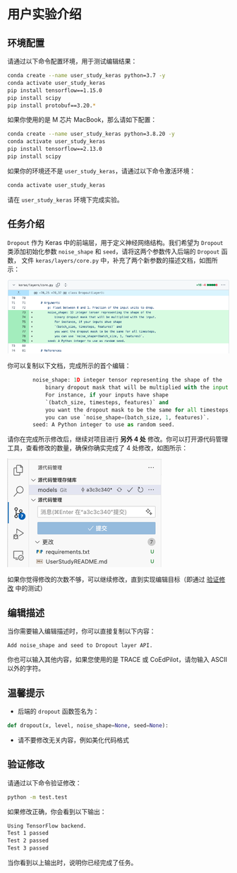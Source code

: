 # 用户实验介绍

## 环境配置
请通过以下命令配置环境，用于测试编辑结果：
```bash
conda create --name user_study_keras python=3.7 -y
conda activate user_study_keras
pip install tensorflow==1.15.0
pip install scipy
pip install protobuf==3.20.*
```

如果你使用的是 M 芯片 MacBook，那么请如下配置：
```bash
conda create --name user_study_keras python=3.8.20 -y
conda activate user_study_keras
pip install tensorflow==2.13.0
pip install scipy
```

如果你的环境还不是 `user_study_keras`，请通过以下命令激活环境：
```bash
conda activate user_study_keras
```
请在 `user_study_keras` 环境下完成实验。

## 任务介绍
`Dropout` 作为 Keras 中的前端层，用于定义神经网络结构。我们希望为 `Dropout` 类添加初始化参数 `noise_shape` 和 `seed`，请将这两个参数传入后端的 `Dropout` 函数， 文件 `keras/layers/core.py` 中，补充了两个新参数的描述文档，如图所示：

![image](./images/init_edit.png)

你可以复制以下文档，完成所示的首个编辑：
```python
        noise_shape: 1D integer tensor representing the shape of the
            binary dropout mask that will be multiplied with the input.
            For instance, if your inputs have shape
            `(batch_size, timesteps, features)` and
            you want the dropout mask to be the same for all timesteps,
            you can use `noise_shape=(batch_size, 1, features)`.
        seed: A Python integer to use as random seed.
```

请你在完成所示修改后，继续对项目进行 **另外 4 处** 修改。你可以打开源代码管理工具，查看修改的数量，确保你确实完成了 4 处修改，如图所示：

![image](./images/git_diff.png)

如果你觉得修改的次数不够，可以继续修改，直到实现编辑目标（即通过 [验证修改](#验证修改) 中的测试）

## 编辑描述
当你需要输入编辑描述时，你可以直接复制以下内容：
```
Add noise_shape and seed to Dropout layer API.
```
你也可以输入其他内容，如果您使用的是 TRACE 或 CoEdPilot，请勿输入 ASCII 以外的字符。

## 温馨提示
* 后端的 `dropout` 函数签名为：
```python
def dropout(x, level, noise_shape=None, seed=None):
```
* 请不要修改无关内容，例如美化代码格式

## 验证修改

请通过以下命令验证修改：
```bash
python -m test.test
```

如果修改正确，你会看到以下输出：
```bash
Using TensorFlow backend.
Test 1 passed
Test 2 passed
Test 3 passed
```

当你看到以上输出时，说明你已经完成了任务。
